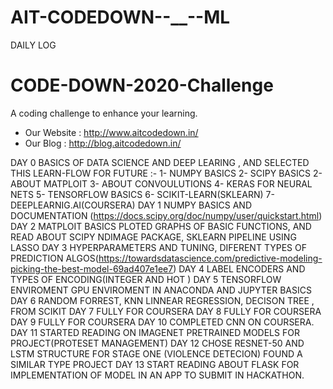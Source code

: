 # AIT-CODEDOWN--__--ML

DAILY LOG 

# CODE-DOWN-2020-Challenge
A coding challenge to enhance your learning. <br>
 - Our Website : http://www.aitcodedown.in/ <br>
 - Our Blog : http://blog.aitcodedown.in/

DAY 0 BASICS OF DATA SCIENCE AND DEEP LEARING , AND SELECTED THIS LEARN-FLOW FOR FUTURE :-
      1- NUMPY BASICS
      2- SCIPY BASICS 
      2- ABOUT MATPLOIT
      3- ABOUT CONVOULUTIONS
      4- KERAS FOR NEURAL NETS
      5- TENSORFLOW BASICS
      6- SCIKIT-LEARN(SKLEARN)
      7- DEEPLEARNIG.AI(COURSERA)
DAY 1 NUMPY BASICS AND DOCUMENTATION (https://docs.scipy.org/doc/numpy/user/quickstart.html)
DAY 2 MATPLOIT BASICS PLOTED GRAPHS OF BASIC FUNCTIONS, AND READ ABOUT SCIPY NDIMAGE PACKAGE, SKLEARN PIPELINE USING LASSO
DAY 3 HYPERPARAMETERS AND TUNING, DIFERENT TYPES OF PREDICTION ALGOS(https://towardsdatascience.com/predictive-modeling-picking-the-best-model-69ad407e1ee7)
DAY 4 LABEL ENCODERS AND TYPES OF ENCODING(INTEGER AND HOT )
DAY 5 TENSORFLOW ENVIROMENT GPU ENVIROMENT IN ANACONDA AND JUPYTER BASICS 
DAY 6 RANDOM FORREST, KNN LINNEAR REGRESSION, DECISON TREE , FROM SCIKIT 
DAY 7 FULLY FOR COURSERA
DAY 8 FULLY FOR COURSERA
DAY 9 FULLY FOR COURSERA
DAY 10 COMPLETED CNN ON COURSERA.
DAY 11 STARTED READING ON IMAGENET PRETRAINED MODELS FOR PROJECT(PROTESET MANAGEMENT)
DAY 12 CHOSE RESNET-50 AND LSTM STRUCTURE FOR STAGE ONE (VIOLENCE DETECION) FOUND A SIMILAR TYPE PROJECT
DAY 13 START READING ABOUT FLASK FOR IMPLEMENTATION OF MODEL IN AN APP TO SUBMIT IN HACKATHON.



      
